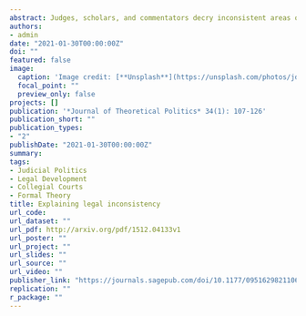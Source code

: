 ```yaml
---
abstract: Judges, scholars, and commentators decry inconsistent areas of judicially created policy. This could hurt courts' policy making efficacy, so why do judges allow it to happen? I show judicially-created policy can become inconsistent when judges explain rules in more abstract terms than they decide cases. To do so, I expand standard case-space models of judicial decision making to account for relationships between specific facts and broader doctrinal dimensions. This model of judicial decision making as a process of multi-step reasoning reveals that preference aggregation in such a context can lead to inconsistent collegial rules. I also outline a class of preference configurations on collegial courts (i.e., multi-member courts) in which this problem cannot arise. These results have implications for several areas of inquiry in judicial politics such as models of principal-agent relationships in judicial hierarchies and empirical research utilizing case facts as predictor variables.
authors:
- admin
date: "2021-01-30T00:00:00Z"
doi: ""
featured: false
image:
  caption: 'Image credit: [**Unsplash**](https://unsplash.com/photos/jdD8gXaTZsc)'
  focal_point: ""
  preview_only: false
projects: []
publication: '*Journal of Theoretical Politics* 34(1): 107-126'
publication_short: ""
publication_types:
- "2"
publishDate: "2021-01-30T00:00:00Z"
summary:
tags:
- Judicial Politics
- Legal Development
- Collegial Courts
- Formal Theory
title: Explaining legal inconsistency
url_code:
url_dataset: ""
url_pdf: http://arxiv.org/pdf/1512.04133v1
url_poster: ""
url_project: ""
url_slides: ""
url_source: ""
url_video: ""
publisher_link: "https://journals.sagepub.com/doi/10.1177/09516298211061159"
replication: ""
r_package: ""
---
```

